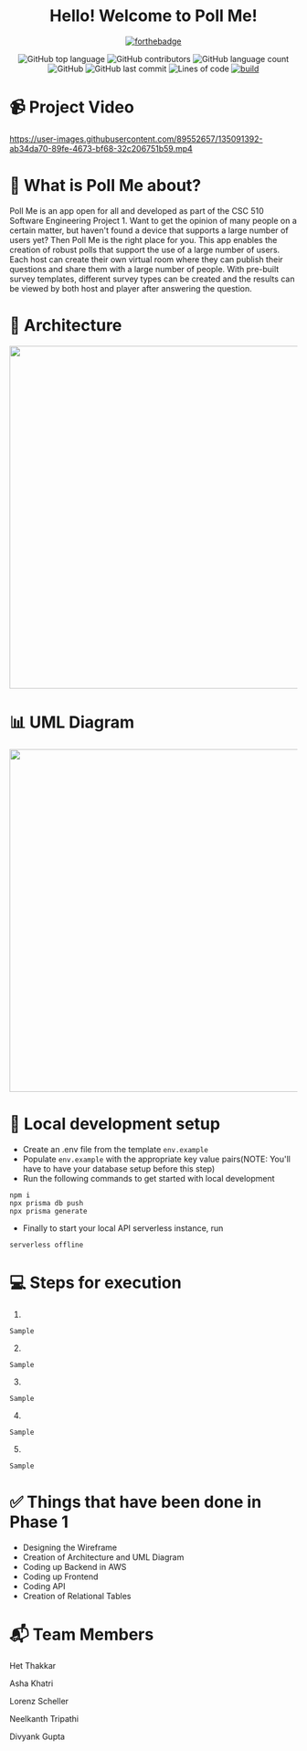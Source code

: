 <div align="center">

<h1> Hello! Welcome to Poll Me! </h1>

<div align="center">

[![forthebadge](https://forthebadge.com/images/badges/built-with-love.svg)](https://forthebadge.com) 
</div>

![GitHub top language](https://img.shields.io/github/languages/top/Hetthakkar/polly)
![GitHub contributors](https://img.shields.io/github/contributors/Hetthakkar/polly)
![GitHub language count](https://img.shields.io/github/languages/count/Hetthakkar/polly)
![GitHub](https://img.shields.io/github/license/Hetthakkar/polly)
![GitHub last commit](https://img.shields.io/github/last-commit/Hetthakkar/polly)
![Lines of code](https://img.shields.io/tokei/lines/github/Hetthakkar/polly)
[![build](https://github.com/hetthakkar/polly/actions/workflows/build.yml/badge.svg?branch=main)](https://github.com/hetthakkar/polly/actions/workflows/build.yml)


</div>

<h1> 📹 Project Video </h1>

https://user-images.githubusercontent.com/89552657/135091392-ab34da70-89fe-4673-bf68-32c206751b59.mp4

<h1> 💎 What is Poll Me about? </h1>

Poll Me is an app open for all and developed as part of the CSC 510 Software Engineering Project 1. Want to get the opinion of many people on a certain matter, but haven't found a device that supports a large number of users yet? Then Poll Me is the right place for you. This app enables the creation of robust polls that support the use of a large number of users. Each host can create their own virtual room where they can publish their questions and share them with a large number of people. With pre-built survey templates, different survey types can be created and the results can be viewed by both host and player after answering the question. 

<h1> 📐 Architecture </h1>

<img src="https://github.com/hetthakkar/polly/blob/lorenz_branch/images/Architecture.png" width="600"/>

<h1> 📊 UML Diagram </h1>

<img src="https://github.com/hetthakkar/polly/blob/lorenz_branch/images/UML%20Diagram.png" width="600"/>

<h1> 🚀 Local development setup </h1>

- Create an .env file from the template `env.example`
- Populate `env.example` with the appropriate key value pairs(NOTE: You'll have to have your database setup before this step)
- Run the following commands to get started with local development
```
npm i
npx prisma db push
npx prisma generate
```
- Finally to start your local API serverless instance, run
```
serverless offline
```


<h1> 💻 Steps for execution </h1>

1. 
```
Sample
```
2. 
```
Sample
```
3. 
```
Sample
```
4. 
```
Sample
```

5. 
```
Sample
```


<h1> ✅ Things that have been done in Phase 1 </h1>

* Designing the Wireframe
* Creation of Architecture and UML Diagram
* Coding up Backend in AWS
* Coding up Frontend
* Coding API
* Creation of Relational Tables

<h1> 📬 Team Members </h1>

Het Thakkar

Asha Khatri 

Lorenz Scheller

Neelkanth Tripathi 

Divyank Gupta 
